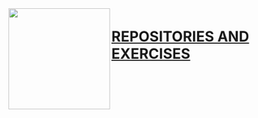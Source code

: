 
<img align="left" src="https://cdn.discordapp.com/attachments/481023998059347969/920288046073675796/WhatsApp_Image_2021-11-12_at_09.12.28-removebg-preview.png" width=200>

<h1>
<a href="https://github.com/STIA1113-GROUP-C-HAIKAL"><Strong>REPOSITORIES AND EXERCISES</Strong></a>
<h1>
